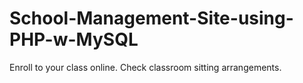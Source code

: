 # School-Management-Site-using-PHP-w-MySQL
Enroll to your class online. Check classroom sitting arrangements.
